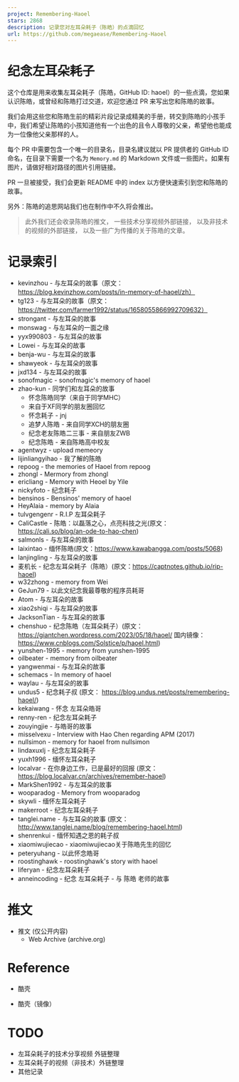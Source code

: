 ```yaml
---
project: Remembering-Haoel
stars: 2868
description: 记录您对左耳朵耗子（陈皓）的点滴回忆
url: https://github.com/megaease/Remembering-Haoel
---
```


纪念左耳朵耗子
=======

这个仓库是用来收集左耳朵耗子（陈皓，GitHub ID: haoel）的一些点滴，您如果认识陈皓，或曾经和陈皓打过交道，欢迎您通过 PR 来写出您和陈皓的故事。

我们会用这些您和陈皓生前的精彩片段记录成精美的手册，转交到陈皓的小孩手中，我们希望让陈皓的小孩知道他有一个出色的且令人尊敬的父亲，希望他也能成为一位像他父亲那样的人。

每个 PR 中需要包含一个唯一的目录名，目录名建议就以 PR 提供者的 GitHub ID 命名，在目录下需要一个名为 `Memory.md` 的 Markdown 文件或一些图片。如果有图片，请做好相对路径的图片引用链接。

PR 一旦被接受，我们会更新 README 中的 index 以方便快速索引到您和陈皓的故事。

另外：陈皓的追思网站我们也在制作中不久将会推出。

> 此外我们还会收录陈皓的推文， 一些技术分享视频外部链接， 以及非技术的视频的外部链接， 以及一些广为传播的关于陈皓的文章。

记录索引
====

-   kevinzhou - 与左耳朵的故事（原文：https://blog.kevinzhow.com/posts/in-memory-of-haoel/zh）
-   tg123 - 与左耳朵的故事（原文：https://twitter.com/farmer1992/status/1658055866992709632）
-   strongant - 与左耳朵的故事
-   monswag - 与左耳朵的一面之缘
-   yyx990803 - 与左耳朵的故事
-   Lowei - 与左耳朵的故事
-   benja-wu - 与左耳朵的故事
-   shawyeok - 与左耳朵的故事
-   jxd134 - 与左耳朵的故事
-   sonofmagic - sonofmagic's memory of haoel
-   zhao-kun - 同学们和左耳朵的故事
    -   怀念陈皓同学（来自于同学MHC）
    -   来自于XF同学的朋友圈回忆
    -   怀念耗子 - jnj
    -   追梦人陈皓 - 来自同学XCH的朋友圈
    -   纪念老友陈皓二三事 - 来自朋友ZWB
    -   纪念陈皓 - 来自陈皓高中校友
-   agentwyz - upload memeory
-   lijinliangyihao - 我了解的陈皓
-   repoog - the memories of Haoel from repoog
-   zhongl - Mermory from zhongl
-   ericliang - Memory with Heoel by Yile
-   nickyfoto - 纪念耗子
-   bensinos - Bensinos' memory of haoel
-   HeyAlaia - memory by Alaia
-   tulvgengenr - R.I.P 左耳朵耗子
-   CaliCastle - 陈皓：以磊落之心，点亮科技之光(原文：https://cali.so/blog/an-ode-to-hao-chen)
-   salmonls - 与左耳朵的故事
-   laixintao - 缅怀陈皓(原文：https://www.kawabangga.com/posts/5068)
-   lanjingling - 与左耳朵的故事
-   麦机长 - 纪念左耳朵耗子（陈皓）(原文：https://captnotes.github.io/rip-haoel)
-   w32zhong - memory from Wei
-   GeJun79 - 以此文纪念我最尊敬的程序员耗哥
-   Atom - 与左耳朵的故事
-   xiao2shiqi - 与左耳朵的故事
-   JacksonTian - 与左耳朵的故事
-   chenshuo - 纪念陈皓（左耳朵耗子）(原文：https://giantchen.wordpress.com/2023/05/18/haoel/ 国内镜像：https://www.cnblogs.com/Solstice/p/haoel.html)
-   yunshen-1995 - memory from yunshen-1995
-   oilbeater - memory from oilbeater
-   yangwenmai - 与左耳朵的故事
-   schemacs - In memory of haoel
-   waylau - 与左耳朵的故事
-   undus5 - 纪念耗子叔 (原文： https://blog.undus.net/posts/remembering-haoel/)
-   kekaiwang - 怀念 左耳朵皓哥
-   renny-ren - 纪念左耳朵耗子
-   zouyingjie - 与皓哥的故事
-   misselvexu - Interview with Hao Chen regarding APM (2017)
-   nullsimon - memory for haoel from nullsimon
-   lindaxuxlj - 纪念左耳朵耗子
-   yuxh1996 - 缅怀左耳朵耗子
-   localvar - 在你身边工作，已是最好的回报 (原文：https://blog.localvar.cn/archives/remember-haoel)
-   MarkShen1992 - 与左耳朵的故事
-   wooparadog - Memory from wooparadog
-   skywli - 缅怀左耳朵耗子
-   makerroot - 纪念左耳朵耗子
-   tanglei.name - 与左耳朵的故事 (原文：http://www.tanglei.name/blog/remembering-haoel.html)
-   shenrenkui - 缅怀知遇之恩的耗子叔
-   xiaomiwujiecao - xiaomiwujiecao关于陈皓先生的回忆
-   peteryuhang - 以此怀念皓哥
-   roostinghawk - roostinghawk's story with haoel
-   liferyan - 纪念左耳朵耗子
-   anneincoding - 纪念 左耳朵耗子 - 与 陈皓 老师的故事

推文
==

-   推文 (仅公开内容)
    -   Web Archive (archive.org)

Reference
=========

-   酷壳
    
-   酷壳（镜像）
    

TODO
====

-   左耳朵耗子的技术分享视频 外链整理
-   左耳朵耗子的视频（非技术）外链整理
-   其他记录
